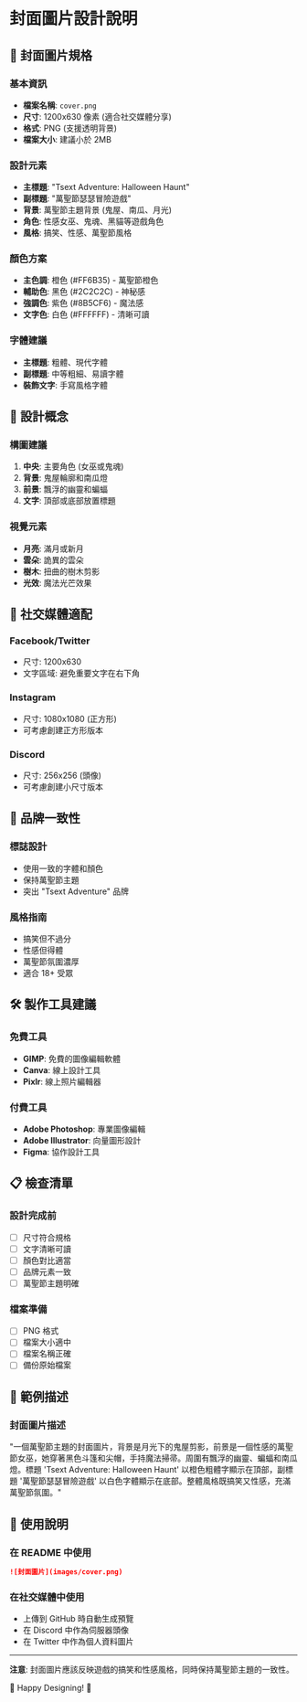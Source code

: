 # 封面圖片設計說明

## 🎃 封面圖片規格

### 基本資訊
- **檔案名稱**: `cover.png`
- **尺寸**: 1200x630 像素 (適合社交媒體分享)
- **格式**: PNG (支援透明背景)
- **檔案大小**: 建議小於 2MB

### 設計元素
- **主標題**: "Tsext Adventure: Halloween Haunt"
- **副標題**: "萬聖節瑟瑟冒險遊戲"
- **背景**: 萬聖節主題背景 (鬼屋、南瓜、月光)
- **角色**: 性感女巫、鬼魂、黑貓等遊戲角色
- **風格**: 搞笑、性感、萬聖節風格

### 顏色方案
- **主色調**: 橙色 (#FF6B35) - 萬聖節橙色
- **輔助色**: 黑色 (#2C2C2C) - 神秘感
- **強調色**: 紫色 (#8B5CF6) - 魔法感
- **文字色**: 白色 (#FFFFFF) - 清晰可讀

### 字體建議
- **主標題**: 粗體、現代字體
- **副標題**: 中等粗細、易讀字體
- **裝飾文字**: 手寫風格字體

## 🎨 設計概念

### 構圖建議
1. **中央**: 主要角色 (女巫或鬼魂)
2. **背景**: 鬼屋輪廓和南瓜燈
3. **前景**: 飄浮的幽靈和蝙蝠
4. **文字**: 頂部或底部放置標題

### 視覺元素
- **月亮**: 滿月或新月
- **雲朵**: 詭異的雲朵
- **樹木**: 扭曲的樹木剪影
- **光效**: 魔法光芒效果

## 📱 社交媒體適配

### Facebook/Twitter
- 尺寸: 1200x630
- 文字區域: 避免重要文字在右下角

### Instagram
- 尺寸: 1080x1080 (正方形)
- 可考慮創建正方形版本

### Discord
- 尺寸: 256x256 (頭像)
- 可考慮創建小尺寸版本

## 🎯 品牌一致性

### 標誌設計
- 使用一致的字體和顏色
- 保持萬聖節主題
- 突出 "Tsext Adventure" 品牌

### 風格指南
- 搞笑但不過分
- 性感但得體
- 萬聖節氛圍濃厚
- 適合 18+ 受眾

## 🛠️ 製作工具建議

### 免費工具
- **GIMP**: 免費的圖像編輯軟體
- **Canva**: 線上設計工具
- **Pixlr**: 線上照片編輯器

### 付費工具
- **Adobe Photoshop**: 專業圖像編輯
- **Adobe Illustrator**: 向量圖形設計
- **Figma**: 協作設計工具

## 📋 檢查清單

### 設計完成前
- [ ] 尺寸符合規格
- [ ] 文字清晰可讀
- [ ] 顏色對比適當
- [ ] 品牌元素一致
- [ ] 萬聖節主題明確

### 檔案準備
- [ ] PNG 格式
- [ ] 檔案大小適中
- [ ] 檔案名稱正確
- [ ] 備份原始檔案

## 🎨 範例描述

### 封面圖片描述
"一個萬聖節主題的封面圖片，背景是月光下的鬼屋剪影，前景是一個性感的萬聖節女巫，她穿著黑色斗篷和尖帽，手持魔法掃帚。周圍有飄浮的幽靈、蝙蝠和南瓜燈。標題 'Tsext Adventure: Halloween Haunt' 以橙色粗體字顯示在頂部，副標題 '萬聖節瑟瑟冒險遊戲' 以白色字體顯示在底部。整體風格既搞笑又性感，充滿萬聖節氛圍。"

## 📝 使用說明

### 在 README 中使用
```markdown
![封面圖片](images/cover.png)
```

### 在社交媒體中使用
- 上傳到 GitHub 時自動生成預覽
- 在 Discord 中作為伺服器頭像
- 在 Twitter 中作為個人資料圖片

---

**注意**: 封面圖片應該反映遊戲的搞笑和性感風格，同時保持萬聖節主題的一致性。

🎃 Happy Designing! 🎃
